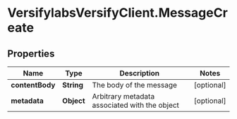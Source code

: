 # VersifylabsVersifyClient.MessageCreate

## Properties

Name | Type | Description | Notes
------------ | ------------- | ------------- | -------------
**contentBody** | **String** | The body of the message | [optional] 
**metadata** | **Object** | Arbitrary metadata associated with the object | [optional] 


